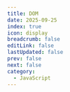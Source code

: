 ```yaml
---
title: DOM
date: 2025-09-25
index: true
icon: display
breadcrumb: false
editLink: false
lastUpdated: false
prev: false
next: false
category:
  - JavaScript
---
```


